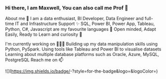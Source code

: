 ### Hi there, I am Maxwell, You can also call me Prof 👋

About me 🌱
I am a data enthusiast, BI Developer, Data Engineer and full-time IT and Infrastructure Support ✨
SQL, Power BI, Power App, Tableau, Python, C#, Javascript are my favourite languages 📖
Open minded, Adapt Easily, Ready to Learn and curiosity 🧠

I'm currently working on 🚴🏻‍♀️
Building up my data manipulation skills using Python, PySpark.
Using tools like Tableau and Power BI to visualise datasets
Learning about multiple database platforms such as Oracle, Azure, MySQL, PostgreSQL
Reach me on 📫

![<Badge Name>](https://img.shields.io/badge/<Badge Text>-<Background Color>?style=for-the-badge&logo=<Icon Name>&logoColor=<Logo Color>)

